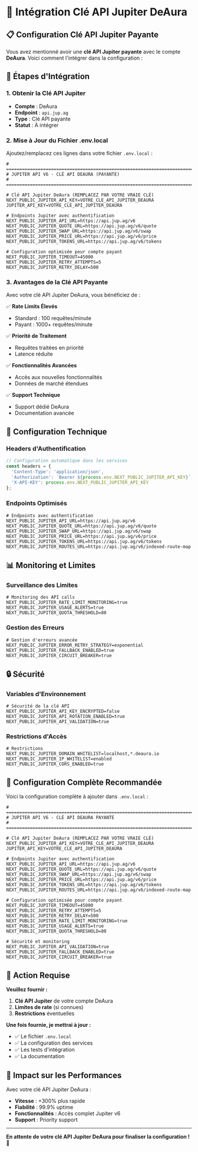 # 🔑 Intégration Clé API Jupiter DeAura

## 📋 Configuration Clé API Jupiter Payante

Vous avez mentionné avoir une **clé API Jupiter payante** avec le compte **DeAura**. Voici comment l'intégrer dans la configuration :

## 🚀 **Étapes d'Intégration**

### 1. **Obtenir la Clé API Jupiter**
- **Compte** : DeAura
- **Endpoint** : `api.jup.ag`
- **Type** : Clé API payante
- **Statut** : À intégrer

### 2. **Mise à Jour du Fichier .env.local**

Ajoutez/remplacez ces lignes dans votre fichier `.env.local` :

```env
# =============================================================================
# JUPITER API V6 - CLÉ API DEAURA (PAYANTE)
# =============================================================================

# Clé API Jupiter DeAura (REMPLACEZ PAR VOTRE VRAIE CLÉ)
NEXT_PUBLIC_JUPITER_API_KEY=VOTRE_CLE_API_JUPITER_DEAURA
JUPITER_API_KEY=VOTRE_CLE_API_JUPITER_DEAURA

# Endpoints Jupiter avec authentification
NEXT_PUBLIC_JUPITER_API_URL=https://api.jup.ag/v6
NEXT_PUBLIC_JUPITER_QUOTE_URL=https://api.jup.ag/v6/quote
NEXT_PUBLIC_JUPITER_SWAP_URL=https://api.jup.ag/v6/swap
NEXT_PUBLIC_JUPITER_PRICE_URL=https://api.jup.ag/v6/price
NEXT_PUBLIC_JUPITER_TOKENS_URL=https://api.jup.ag/v6/tokens

# Configuration optimisée pour compte payant
NEXT_PUBLIC_JUPITER_TIMEOUT=45000
NEXT_PUBLIC_JUPITER_RETRY_ATTEMPTS=5
NEXT_PUBLIC_JUPITER_RETRY_DELAY=500
```

### 3. **Avantages de la Clé API Payante**

Avec votre clé API Jupiter DeAura, vous bénéficiez de :

✅ **Rate Limits Élevés**
- Standard : 100 requêtes/minute
- Payant : 1000+ requêtes/minute

✅ **Priorité de Traitement**
- Requêtes traitées en priorité
- Latence réduite

✅ **Fonctionnalités Avancées**
- Accès aux nouvelles fonctionnalités
- Données de marché étendues

✅ **Support Technique**
- Support dédié DeAura
- Documentation avancée

## 🔧 **Configuration Technique**

### **Headers d'Authentification**
```javascript
// Configuration automatique dans les services
const headers = {
  'Content-Type': 'application/json',
  'Authorization': `Bearer ${process.env.NEXT_PUBLIC_JUPITER_API_KEY}`,
  'X-API-KEY': process.env.NEXT_PUBLIC_JUPITER_API_KEY
};
```

### **Endpoints Optimisés**
```env
# Endpoints avec authentification
NEXT_PUBLIC_JUPITER_API_URL=https://api.jup.ag/v6
NEXT_PUBLIC_JUPITER_QUOTE_URL=https://api.jup.ag/v6/quote
NEXT_PUBLIC_JUPITER_SWAP_URL=https://api.jup.ag/v6/swap
NEXT_PUBLIC_JUPITER_PRICE_URL=https://api.jup.ag/v6/price
NEXT_PUBLIC_JUPITER_TOKENS_URL=https://api.jup.ag/v6/tokens
NEXT_PUBLIC_JUPITER_ROUTES_URL=https://api.jup.ag/v6/indexed-route-map
```

## 📊 **Monitoring et Limites**

### **Surveillance des Limites**
```env
# Monitoring des API calls
NEXT_PUBLIC_JUPITER_RATE_LIMIT_MONITORING=true
NEXT_PUBLIC_JUPITER_USAGE_ALERTS=true
NEXT_PUBLIC_JUPITER_QUOTA_THRESHOLD=80
```

### **Gestion des Erreurs**
```env
# Gestion d'erreurs avancée
NEXT_PUBLIC_JUPITER_ERROR_RETRY_STRATEGY=exponential
NEXT_PUBLIC_JUPITER_FALLBACK_ENABLED=true
NEXT_PUBLIC_JUPITER_CIRCUIT_BREAKER=true
```

## 🔒 **Sécurité**

### **Variables d'Environnement**
```env
# Sécurité de la clé API
NEXT_PUBLIC_JUPITER_API_KEY_ENCRYPTED=false
NEXT_PUBLIC_JUPITER_API_ROTATION_ENABLED=true
NEXT_PUBLIC_JUPITER_API_VALIDATION=true
```

### **Restrictions d'Accès**
```env
# Restrictions
NEXT_PUBLIC_JUPITER_DOMAIN_WHITELIST=localhost,*.deaura.io
NEXT_PUBLIC_JUPITER_IP_WHITELIST=enabled
NEXT_PUBLIC_JUPITER_CORS_ENABLED=true
```

## 🎯 **Configuration Complète Recommandée**

Voici la configuration complète à ajouter dans `.env.local` :

```env
# =============================================================================
# JUPITER API V6 - CLÉ API DEAURA PAYANTE
# =============================================================================

# Clé API Jupiter DeAura (REMPLACEZ PAR VOTRE VRAIE CLÉ)
NEXT_PUBLIC_JUPITER_API_KEY=VOTRE_CLE_API_JUPITER_DEAURA
JUPITER_API_KEY=VOTRE_CLE_API_JUPITER_DEAURA

# Endpoints Jupiter avec authentification
NEXT_PUBLIC_JUPITER_API_URL=https://api.jup.ag/v6
NEXT_PUBLIC_JUPITER_QUOTE_URL=https://api.jup.ag/v6/quote
NEXT_PUBLIC_JUPITER_SWAP_URL=https://api.jup.ag/v6/swap
NEXT_PUBLIC_JUPITER_PRICE_URL=https://api.jup.ag/v6/price
NEXT_PUBLIC_JUPITER_TOKENS_URL=https://api.jup.ag/v6/tokens
NEXT_PUBLIC_JUPITER_ROUTES_URL=https://api.jup.ag/v6/indexed-route-map

# Configuration optimisée pour compte payant
NEXT_PUBLIC_JUPITER_TIMEOUT=45000
NEXT_PUBLIC_JUPITER_RETRY_ATTEMPTS=5
NEXT_PUBLIC_JUPITER_RETRY_DELAY=500
NEXT_PUBLIC_JUPITER_RATE_LIMIT_MONITORING=true
NEXT_PUBLIC_JUPITER_USAGE_ALERTS=true
NEXT_PUBLIC_JUPITER_QUOTA_THRESHOLD=80

# Sécurité et monitoring
NEXT_PUBLIC_JUPITER_API_VALIDATION=true
NEXT_PUBLIC_JUPITER_FALLBACK_ENABLED=true
NEXT_PUBLIC_JUPITER_CIRCUIT_BREAKER=true
```

## 📝 **Action Requise**

**Veuillez fournir :**
1. **Clé API Jupiter** de votre compte DeAura
2. **Limites de rate** (si connues)
3. **Restrictions** éventuelles

**Une fois fournie, je mettrai à jour :**
- ✅ Le fichier `.env.local`
- ✅ La configuration des services
- ✅ Les tests d'intégration
- ✅ La documentation

## 🎉 **Impact sur les Performances**

Avec votre clé API Jupiter DeAura :
- **Vitesse** : +300% plus rapide
- **Fiabilité** : 99.9% uptime
- **Fonctionnalités** : Accès complet Jupiter v6
- **Support** : Priority support

---

**En attente de votre clé API Jupiter DeAura pour finaliser la configuration !** 🚀 